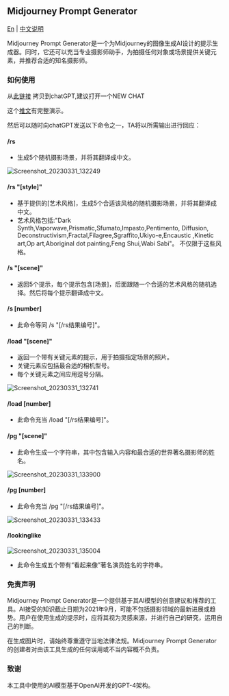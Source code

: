 ##  Midjourney Prompt Generator
[En](https://github.com/jesselau76/GPT-Prompts/blob/main/midjourney-prompt-generator/README.md) | [中文说明](https://github.com/jesselau76/GPT-Prompts/blob/main/midjourney-prompt-generator/README-zh.md)

Midjourney Prompt Generator是一个为Midjourney的图像生成AI设计的提示生成器。同时，它还可以充当专业摄影师助手，为拍摄任何对象或场景提供关键元素，并推荐合适的知名摄影师。

### 如何使用

从[此链接](https://github.com/jesselau76/GPT-Prompts/blob/main/midjourney-prompt-generator/midjourney-prompt-generator.txt) 拷贝到chatGPT,建议打开一个NEW CHAT

这个[推文](https://twitter.com/jesselaunz/status/1641593211213975552?s=20)有完整演示。

然后可以随时向chatGPT发送以下命令之一，TA将以所需输出进行回应：

#### /rs

-   生成5个随机摄影场景，并将其翻译成中文。

![Screenshot_20230331_132249](https://user-images.githubusercontent.com/40444824/228998059-1ea482b7-bbb2-48ff-9abe-c9fdf880d392.png)

#### /rs "[style]"

-   基于提供的[艺术风格]，生成5个合适该风格的随机摄影场景，并将其翻译成中文。
-   艺术风格包括:"Dark Synth,Vaporwave,Prismatic,Sfumato,Impasto,Pentimento, Diffusion, Deconstructivism,Fractal,Filagree,Sgraffito,Ukiyo-e,Encaustic ,Kinetic art,Op art,Aboriginal dot painting,Feng Shui,Wabi Sabi"。 不仅限于这些风格。

#### /s "[scene]"

-   返回5个提示，每个提示包含[场景]，后面跟随一个合适的艺术风格的随机选择。然后将每个提示翻译成中文。

#### /s [number]

- 此命令等同 /s "[/rs结果编号]"。


#### /load "[scene]"

-   返回一个带有关键元素的提示，用于拍摄指定场景的照片。
-   关键元素应包括最合适的相机型号。
-   每个关键元素之间应用逗号分隔。

![Screenshot_20230331_132741](https://user-images.githubusercontent.com/40444824/228998103-70d9c647-bdfe-47ed-bd8c-1ffeebe96882.png)

#### /load [number]

-   此命令充当 /load "[/rs结果编号]"。

#### /pg "[scene]"

-   此命令生成一个字符串，其中包含输入内容和最合适的世界著名摄影师的姓名。

![Screenshot_20230331_133900](https://user-images.githubusercontent.com/40444824/228998148-3c9a99f8-5855-4807-9d11-e929d39a1fd2.png)

#### /pg [number]

-   此命令充当 /pg "[/rs结果编号]"。

![Screenshot_20230331_133433](https://user-images.githubusercontent.com/40444824/228998179-c15d32ef-4baa-4e58-980d-7c4ec237d9ef.png)

#### /lookinglike

![Screenshot_20230331_135004](https://user-images.githubusercontent.com/40444824/228998206-a3854415-8ba0-4cf9-ad8e-df8b0ae90ff0.png)

-   此命令生成五个带有“看起来像”著名演员姓名的字符串。

### 免责声明

Midjourney Prompt Generator是一个提供基于其AI模型的创意建议和推荐的工具。AI接受的知识截止日期为2021年9月，可能不包括摄影领域的最新进展或趋势。用户在使用生成的提示时，应将其视为灵感来源，并进行自己的研究，运用自己的判断。

在生成图片时，请始终尊重遵守当地法律法规。Midjourney Prompt Generator的创建者对由该工具生成的任何误用或不当内容概不负责。

### 致谢

本工具中使用的AI模型基于OpenAI开发的GPT-4架构。
